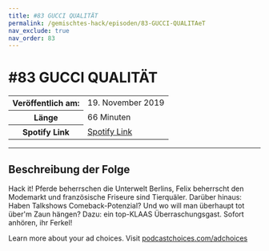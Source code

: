 ```yaml
---
title: #83 GUCCI QUALITÄT
permalink: /gemischtes-hack/episoden/83-GUCCI-QUALITAeT
nav_exclude: true
nav_order: 83
---
```


# #83 GUCCI QUALITÄT
<table class="resp-table dcf-table dcf-table-responsive dcf-table-bordered dcf-table-striped dcf-w-100%">
                    <tbody>
                        <tr>
                            <th scope="row">Veröffentlich am:</th>
                            <td data-label="Veröffentlich am:">19. November 2019</td>
                        </tr>
                        <tr>
                            <th scope="row">Länge </th>
                            <td data-label="Länge ">66 Minuten</td>
                        </tr><tr>
                                <th scope="row">Spotify Link</th>
                                <td data-label="Spotify Link"><a href="https://open.spotify.com/episode/5PaA2JIvfamCVYcqMJXRYq">Spotify Link</a></td>
                            </tr></tbody>
                </table>

***

## Beschreibung der Folge

<div>
<p>Hack it! Pferde beherrschen die Unterwelt Berlins, Felix beherrscht den Modemarkt und französische Friseure sind Tierquäler. Darüber hinaus: Haben Talkshows Comeback-Potenzial? Und wo will man überhaupt tot über'm Zaun hängen? Dazu: ein top-KLAAS Überraschungsgast. Sofort anhören, ihr Ferkel!</p><p> </p><p>Learn more about your ad choices. Visit <a href="https://podcastchoices.com/adchoices">podcastchoices.com/adchoices</a></p>  
</div>

